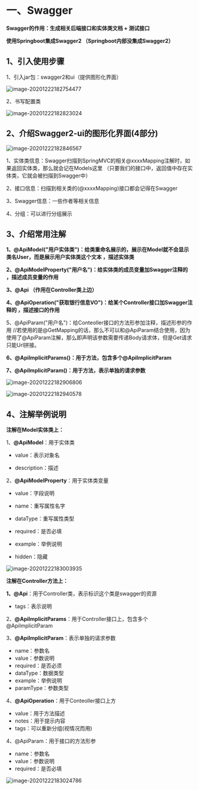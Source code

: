 # 一、Swagger

**Swagger的作用：生成相关后端接口和实体类文档 + 测试接口**

**使用Springboot集成Swagger2 （Springboot内部没集成Swagger2）**

## 1、引入使用步骤

1、引入jar包：swagger2和ui（提供图形化界面）

![image-20201222182754477](https://cdn.jsdelivr.net/gh/sphshenpeihong/javaPic/img/20201222182755.png)

2、书写配置类

![image-20201222182823024](https://cdn.jsdelivr.net/gh/sphshenpeihong/javaPic/img/20201222182824.png)



## 2、介绍Swagger2-ui的图形化界面(4部分)

![image-20201222182846567](https://cdn.jsdelivr.net/gh/sphshenpeihong/javaPic/img/20201222182847.png)

1、实体类信息：Swagger扫描到SpringMVC的相关@xxxxMapping注解时，如果返回实体类，那么就会记在Models这里 （只要我们的接口中，返回值中存在实体类，它就会被扫描到Swagger中）

2、接口信息：扫描到相关类的(@xxxxMapping)接口都会记得在Swagger

3、Swagger信息：一些作者等相关信息

4、分组：可以进行分组展示



## 3、介绍常用注解

**1、@ApiModel("用户实体类")：给类重命名展示的，展示在Model就不会显示类名User，而是展示用户实体类这个文本  ，描述实体类**

**2、@ApiModelProperty("用户名")：给实体类的成员变量加Swagger注释的  ，描述成员变量的作用**



**3、@Api  （作用在Controller类上边）**

**4、@ApiOperation("获取银行信息VO")：给某个Controller接口加Swagger注释的  ，描述接口的作用**

5、@ApiParam("用户名")：给Conteoller接口的方法形参加注释，描述形参的作用  //若使用的是@GetMapping的话，那么不可以和@ApiParam结合使用，因为使用了@ApiParam注解，那么即声明该参数需要传递Body请求体，但是Get请求只能Url拼接。

**6、@ApiImplicitParams()：用于方法，包含多个@ApiImplicitParam**

**7、@ApiImplicitParam()：用于方法，表示单独的请求参数**

![image-20201222182906806](https://cdn.jsdelivr.net/gh/sphshenpeihong/javaPic/img/20201222182907.png)

![image-20201222182940578](https://cdn.jsdelivr.net/gh/sphshenpeihong/javaPic/img/20201222182941.png)





## 4、注解举例说明

**注解在Model实体类上：**

1、**@ApiModel**：用于实体类

- value：表示对象名

- description：描述

2、**@ApiModelProperty**：用于实体类变量

- value：字段说明

- name：重写属性名字

- dataType：重写属性类型
- required：是否必填
- example：举例说明
- hidden：隐藏

![image-20201222183003935](https://cdn.jsdelivr.net/gh/sphshenpeihong/javaPic/img/20201222183004.png)



**注解在Controller方法上：**

**1、@Api**：用于Controller类，表示标识这个类是swagger的资源

- tags：表示说明

2、**@ApiImplicitParams**：用于Controller接口上，包含多个@ApiImplicitParam



3、**@ApiImplicitParam**：表示单独的请求参数

- name：参数名
- value：参数说明
- required：是否必须
- dataType：数据类型
- example：举例说明
- paramType：参数类型



4、**@ApiOperation**：用于Conteoller接口上方

- value：用于方法描述
- notes：用于提示内容
- tags：可以重新分组(视情况而用)



4、@ApiParam：用于接口的方法形参

- name：参数名
- value：参数说明
- required：是否必填

![image-20201222183024786](https://cdn.jsdelivr.net/gh/sphshenpeihong/javaPic/img/20201222183026.png)







